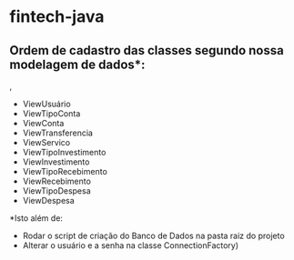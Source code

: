 # fintech-java
<h2>Ordem de cadastro das classes segundo nossa modelagem de dados*:</h2>,
<ul>
<li>ViewUsuário</li>
<li>ViewTipoConta</li>
<li>ViewConta</li>
<li>ViewTransferencia</li>
<li>ViewServico</li>
<li>ViewTipoInvestimento</li>
<li>ViewInvestimento</li>
<li>ViewTipoRecebimento</li>
<li>ViewRecebimento</li>
<li>ViewTipoDespesa</li>
<li>ViewDespesa</li>
</ul>

<p>*Isto além de:</p>
<ul>
  <li>Rodar o script de criação do Banco de Dados na pasta raiz do projeto</li>
  <li>Alterar o usuário e a senha na classe ConnectionFactory)</li>
</ul>

